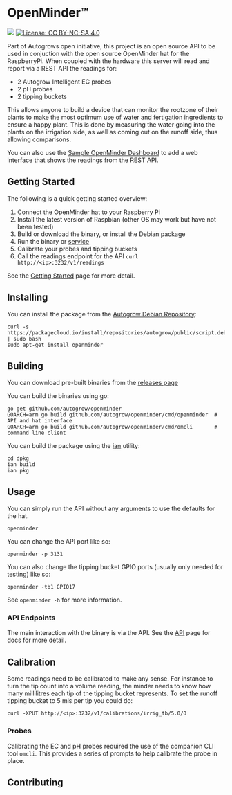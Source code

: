 # OpenMinder™

[![](https://godoc.org/autogrow/openminder?status.svg)](http://godoc.org/github.com/autogrow/openminder) [![License: CC BY-NC-SA 4.0](https://img.shields.io/badge/License-CC%20BY--NC--SA%204.0-lightgrey.svg)](https://creativecommons.org/licenses/by-nc-sa/4.0/)

Part of Autogrows open initiative, this project is an open source API to be used in conjuction with
the open source OpenMinder hat for the RaspberryPi.  When coupled with the hardware this server will read 
and report via a REST API the readings for:

* 2 Autogrow Intelligent EC probes
* 2 pH probes
* 2 tipping buckets

This allows anyone to build a device that can monitor the rootzone of their plants to make the most optimum
use of water and fertigation ingredients to ensure a happy plant.  This is done by measuring the water going
into the plants on the irrigation side, as well as coming out on the runoff side, thus allowing comparisons.

You can also use the [Sample OpenMinder Dashboard](https://github.com/autogrow/openminder-sample-dashboard) to add a web interface that shows the readings from the REST API.

## Getting Started

The following is a quick getting started overview:

1. Connect the OpenMinder hat to your Raspberry Pi
1. Install the latest version of Raspbian (other OS may work but have not been tested)
1. Build or download the binary, or install the Debian package
1. Run the binary or [service](https://github.com/autogrow/openminder/tree/master/dpkg/lib/systemd/system/openminder.service)
1. Calibrate your probes and tipping buckets
1. Call the readings endpoint for the API `curl http://<ip>:3232/v1/readings`

See the [Getting Started](https://lab.autogrow.com/docs/en/om-getting-started.html) page for more detail.

## Installing

You can install the package from the [Autogrow Debian Repository](https://packagecloud.io/autogrow/public):

    curl -s https://packagecloud.io/install/repositories/autogrow/public/script.deb.sh | sudo bash
    sudo apt-get install openminder

## Building

You can download pre-built binaries from the [releases page](https://github.com/autogrow/openminder/releases)

You can build the binaries using go:

    go get github.com/autogrow/openminder
    GOARCH=arm go build github.com/autogrow/openminder/cmd/openminder  # API and hat interface
    GOARCH=arm go build github.com/autogrow/openminder/cmd/omcli       # command line client

You can build the package using the [ian](https://github.com/penguinpowernz/go-ian) utility:

    cd dpkg
    ian build
    ian pkg

## Usage

You can simply run the API without any arguments to use the defaults for the hat.

    openminder

You can change the API port like so:

    openminder -p 3131

You can also change the tipping bucket GPIO ports (usually only needed for testing) like so:

    openminder -tb1 GPIO17

See `openminder -h` for more information.

### API Endpoints

The main interaction with the binary is via the API.  See the [API](https://lab.autogrow.com/docs/en/om-api.html) page for docs for more detail.

## Calibration

Some readings need to be calibrated to make any sense.  For instance to turn the tip count into
a volume reading, the minder needs to know how many millilitres each tip of the tipping bucket
represents.  To set the runoff tipping bucket to 5 mls per tip you could do:

    curl -XPUT http://<ip>:3232/v1/calibrations/irrig_tb/5.0/0

### Probes

Calibrating the EC and pH probes required the use of the companion CLI tool `omcli`.  This provides
a series of prompts to help calibrate the probe in place.

## Contributing

